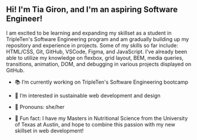 ## Hi! I'm Tia Giron, and I'm an aspiring Software Engineer!

I am excited to be learning and expanding my skillset as a student in TripleTen's Software Engineering program and am gradually building up my repository and experience in projects. Some of my skills so far include: HTML/CSS, Git, GitHub, VSCode, Figma, and JavaScript. I've already been able to utilize my knowledge on flexbox, grid layout, BEM, media queries, transitions, animation, DOM, and debugging in various projects displayed on GitHub. 
- 📚 I’m currently working on TripleTen's Software Engineering bootcamp
- 💚 I’m interested in sustainable web development and design
- 🌈 Pronouns: she/her
- 🌱 Fun fact: I have my Masters in Nutritional Science from the University of Texas at Austin, and hope to combine this passion with my new skillset in web development! 

  <!--
**tiagiron/tiagiron** is a ✨ _special_ ✨ repository because its `README.md` (this file) appears on your GitHub profile.

-->
